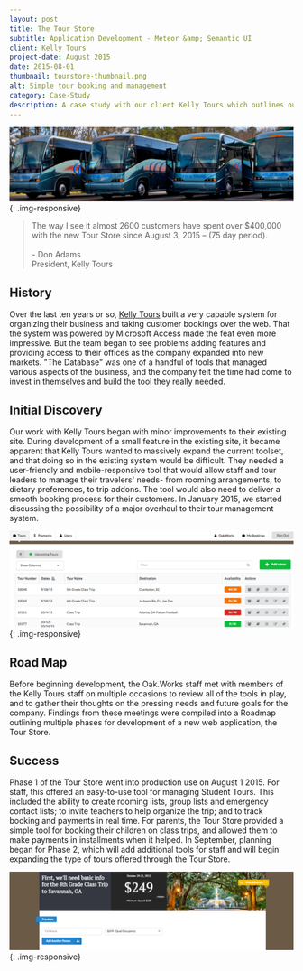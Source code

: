 ```yaml
---
layout: post
title: The Tour Store
subtitle: Application Development - Meteor &amp; Semantic UI
client: Kelly Tours
project-date: August 2015
date: 2015-08-01
thumbnail: tourstore-thumbnail.png
alt: Simple tour booking and management
category: Case-Study
description: A case study with our client Kelly Tours which outlines our process. How we approached their unique challenges and built a mobile responsive web application to better serve their customers and staff.
---
```


![Kelly Tours Buses]( /img/portfolio/kelly_tours_buses.png "Ready to take you anywhere" ){: .img-responsive}

<blockquote class="fa fa-quote-left right-block">
The way I see it almost 2600 customers have spent over $400,000 with the new Tour Store since August 3, 2015 – (75 day period).
<br><br>
- Don Adams<br>
President, Kelly Tours
</blockquote>

## History
Over the last ten years or so, [Kelly Tours](http://www.kellytours.com) built a very capable system for organizing their business and taking customer bookings over the web. That the system was powered by Microsoft Access made the feat even more impressive. But the team began to see problems adding features and providing access to their offices as the company expanded into new markets. "The Database" was one of a handful of tools that managed various aspects of the business, and the company felt the time had come to invest in themselves and build the tool they really needed.

## Initial Discovery

Our work with Kelly Tours began with minor improvements to their existing site. During development of a small feature in the existing site, it became apparent that Kelly Tours wanted to massively expand the current toolset, and that doing so in the existing system would be difficult. They needed a user-friendly and mobile-responsive tool that would allow staff and tour leaders to manage their travelers' needs- from rooming arrangements, to dietary preferences, to trip addons. The tool would also need to deliver a smooth booking process for their customers. In January 2015, we started discussing the possibility of a major overhaul to their tour management system.

![The TourStore admin interface]( /img/portfolio/tourstore.png "An app that takes you anywhere" ){: .img-responsive}

## Road Map
Before beginning development, the Oak.Works staff met with members of the Kelly Tours staff on multiple occasions to review all of the tools in play, and to gather their thoughts on the pressing needs and future goals for the company. Findings from these meetings were compiled into a Roadmap outlining multiple phases for development of a new web application, the Tour Store.

## Success

Phase 1 of the Tour Store went into production use on August 1 2015. For staff, this offered an easy-to-use tool for managing Student Tours. This included the ability to create rooming lists, group lists and emergency contact lists; to invite teachers to help organize the trip; and to track booking and payments in real time. For parents, the Tour Store provided a simple tool for booking their children on class trips, and allowed them to make payments in installments when it helped. In September, planning began for Phase 2, which will add additional tools for staff and will begin expanding the type of tours offered through the Tour Store.

![Booking a tour via the Tour Store]( /img/portfolio/tourstore2.png "Booking a tour via the Tour Store" ){: .img-responsive}
